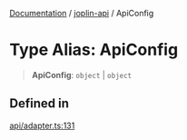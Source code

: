 [Documentation](../../packages.md) / [joplin-api](../index.md) / ApiConfig

# Type Alias: ApiConfig

> **ApiConfig**: `object` \| `object`

## Defined in

[api/adapter.ts:131](https://github.com/rxliuli/joplin-utils/blob/a3a4c55f9104da0aa8b36da1259d082b810b3d68/packages/joplin-api/src/api/adapter.ts#L131)
